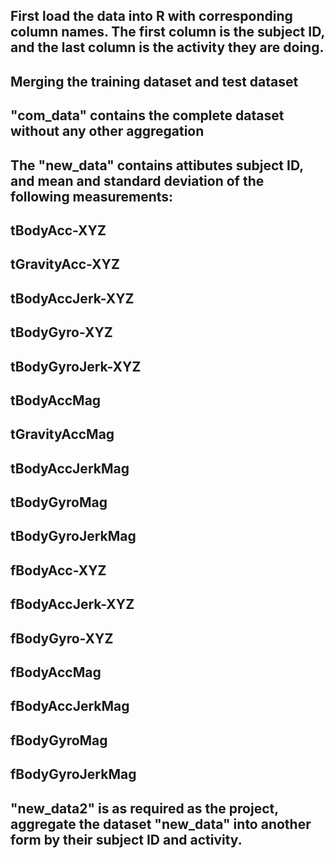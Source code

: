 ## First load the data into R with corresponding column names. The first column is the subject ID, and the last column is the activity they are doing. 
## Merging the training dataset and test dataset
## "com_data" contains the complete dataset without any other aggregation

## The "new_data" contains attibutes subject ID, and mean and standard deviation of the following measurements:
## tBodyAcc-XYZ
## tGravityAcc-XYZ
## tBodyAccJerk-XYZ
## tBodyGyro-XYZ
## tBodyGyroJerk-XYZ
## tBodyAccMag
## tGravityAccMag
## tBodyAccJerkMag
## tBodyGyroMag
## tBodyGyroJerkMag
## fBodyAcc-XYZ
## fBodyAccJerk-XYZ
## fBodyGyro-XYZ
## fBodyAccMag
## fBodyAccJerkMag
## fBodyGyroMag
## fBodyGyroJerkMag

## "new_data2" is as required as the project, aggregate the dataset "new_data" into another form by their subject ID and activity.


